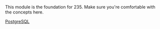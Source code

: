 This module is the foundation for 235. Make sure you're comfortable with the concepts here.  

[PostgreSQL](https://www.youtube.com/watch?v=qw--VYLpxG4)

